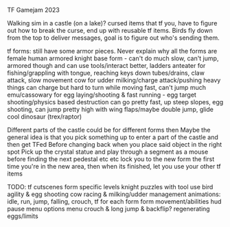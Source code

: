 TF Gamejam 2023

Walking sim in a castle (on a lake)? cursed items that tf you, have to figure out how to break the curse, end up with reusable tf items.
Birds fly down from the top to deliver messages, goal is to figure out who's sending them.

tf forms: still have some armor pieces. Never explain why all the forms are female
human armored knight base form - can't do much
	slow, can't jump, armored though and can use tools/interact better, ladders
anteater for fishing/grappling with tongue, reaching keys down tubes/drains, claw attack, slow movement
cow for udder milking/charge attack/pushing heavy things
	can charge but hard to turn while moving fast, can't jump much
emu/cassowary for egg laying/shooting & fast running - egg target shooting/physics based destruction
	can go pretty fast, up steep slopes, egg shooting, can jump pretty high with wing flaps/maybe double jump, glide
cool dinosaur (trex/raptor)

Different parts of the castle could be for different forms then
Maybe the general idea is that you pick something up to enter a part of the castle and then get TFed
Before changing back when you place said object in the right spot
Pick up the crystal statue and play through a segment as a mouse before finding the next pedestal etc etc
lock you to the new form the first time you're in the new area, then when its finished, let you use your other tf items

TODO:
	tf cutscenes
	form specific levels
		knight puzzles with tool use
		bird agility & egg shooting
		cow racing & milking/udder management
	animations:
		idle, run, jump, falling, crouch, tf for each form
	form movement/abilities
	hud
	pause menu
	options menu
	crouch & long jump & backflip?
	regenerating eggs/limits
